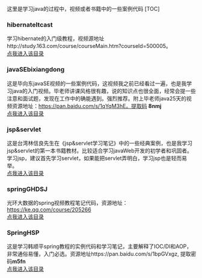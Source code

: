 这里是学习java的过程中，视频或者书籍中的一些案例代码
[TOC]
### hibernateItcast
学习hibernate的入门级教程，视频源地址http://study.163.com/course/courseMain.htm?courseId=500005。<br>
[点我进入该目录](https://github.com/weiliangchun/JavaCode/tree/master/hibernateItcast)

### javaSEbixiangdong
这是毕向东javaSE视频的一些案例代码，这视频我之前已经看过一遍，也是我学习java的入门视频。毕老师讲课风格很有趣，说的知识点也很全面，经常会提一些注意和面试题，发现在工作中的确能遇到。强烈推荐。附上毕老师java25天的视频资源地址：https://pan.baidu.com/s/1qYqM3hE。提取码 **8nmj**<br>
[点我进入该目录](https://github.com/weiliangchun/JavaCode/tree/master/javaSEbixiangdong)
### jsp&servlet
这是台湾林信良先生在《jsp&servlet学习笔记》中的一些经典案例，也是我学习jsp&servlet的第一本书籍教材。比较适合学习javaWeb开发的初学者和巩固者。学习jsp，建议首先学习servlet，如果能把servlet弄明白，学习jsp也是轻而易举。<br>[点我进入该目录](https://github.com/weiliangchun/JavaCode/tree/master/jsp%26servlet)

### springGHDSJ
光环大数据的spring视频教程笔记代码，资源地址：https://ke.qq.com/course/205266<br>
[点我进入该目录](https://github.com/weiliangchun/JavaCode/tree/master/springGHDSJ)

### SpringHSP
这是学习韩顺平spring教程的实例代码和学习笔记，主要解释了IOC/DI和AOP，非常通俗易懂，入门必选。资源地址https://pan.baidu.com/s/1bpGVxgz, 提取密码**m5fn**<br>
[点我进入该目录](https://github.com/weiliangchun/JavaCode/tree/master/SpringHSP)